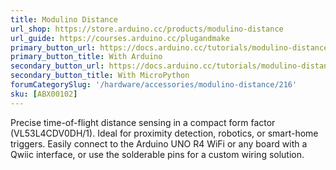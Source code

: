 ```yaml
---
title: Modulino Distance
url_shop: https://store.arduino.cc/products/modulino-distance
url_guide: https://courses.arduino.cc/plugandmake
primary_button_url: https://docs.arduino.cc/tutorials/modulino-distance/how-distance-ardu/
primary_button_title: With Arduino
secondary_button_url: https://docs.arduino.cc/tutorials/modulino-distance/how-distance-mp/
secondary_button_title: With MicroPython
forumCategorySlug: '/hardware/accessories/modulino-distance/216'
sku: [ABX00102]
---
```


Precise time-of-flight distance sensing in a compact form factor (VL53L4CDV0DH/1). Ideal for proximity detection, robotics, or smart-home triggers. Easily connect to the Arduino UNO R4 WiFi or any board with a Qwiic interface, or use the solderable pins for a custom wiring solution.
